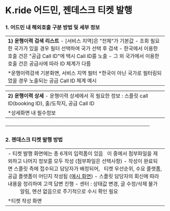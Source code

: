 # K.ride 어드민, 젠데스크 티켓 발행

### **1. 어드민 내 해외호출 구분 방법 및 세부 정보**

|  |
| --- |
| **1) 운행이력 검색 리스트**  - [서비스 지역]은 "전체"가 기본값 - 조회 필요한 국가가 있을 경우 필터 선택하여 국가 선택 후 검색 - 한국에서 이용한 호출 건은 "공급 Call ID"에 택시 Call ID를 노출 - 그 외 국가에서 이용한 호출 건은 공급사에 따라 ID 체계가 다름 |
| \*운행이력검색 기본화면, 서비스 지역 필터    \*한국이 아닌 국가로 필터링되었을 경우 노출되는 공급 Call ID 체계 예시 |

|  |
| --- |
| **2) 운행이력 상세** - 운행이력 상세에서 꼭 필요한 정보 : 스플릿 call ID(booking ID), 출/도착지, 공급 Call ID |
| \*상세화면 내 필수정보 |

──────────────────────────────────────────────

### **2. 젠데스크 티켓 발행 방법**

|  |
| --- |
| - 티켓 발행 화면에는 총 6개의 입력폼이 있음   이 중에서 첨부파일을 제외하고 나머지 정보를 모두 작성 (첨부파일은 선택사항)  - 작성이 완료되면 스플릿 측에 접수되고 담당자가 배정되어,   티켓 우선순위, 수요 플랫폼, 공급 플랫폼이 어딘지 작성됨 ([예시 화면](https://kakaomobility.agit.in/g/300031645/wall/423731766#comment_panel_424755853))  - 스플릿 담당자의 회신에 따라 내용을 정리하여 고객 답변 진행  - 센터 : 상태값 변경, 글 수정/삭제 불가            알림, 멘션 없음으로 주기적으로 수시 확인 필요 |
| \*티켓 작성 화면 |